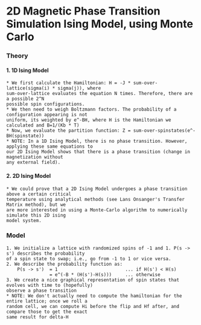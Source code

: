 # 2D Magnetic Phase Transition Simulation Ising Model, using Monte Carlo
### Theory
#### 1. 1D Ising Model
    * We first calculate the Hamiltonian: H = -J * sum-over-lattice(sigma(i) * sigma(j)), where
    sum-over-lattice evaluates the equation N times. Therefore, there are a possible 2^N 
    possible spin configurations. 
    * We then need to weigh Boltzmann factors. The probability of a configuration appearing is not
    uniform, its weighted by e^-BH, where H is the Hamiltonian we calculated and B=1/(Kb * T)
    * Now, we evaluate the partition function: Z = sum-over-spinstates(e^-BH(spinstate))
    * NOTE: In a 1D Ising Model, there is no phase transition. However, applying these same equations to
    our 2D Ising Model shows that there is a phase transition (change in magnetization without 
    any external field).
#### 2. 2D Ising Model
    * We could prove that a 2D Ising Model undergoes a phase transition above a certain critical 
    temperature using analytical methods (see Lans Onsanger's Transfer Matrix method), but we 
    are more interested in using a Monte-Carlo algorithm to numerically simulate this 2D ising
    model system.

### Model
    1. We initialize a lattice with randomized spins of -1 and 1. P(s -> s') describes the probability 
    of a spin state to swap; i.e., go from -1 to 1 or vice versa.
    2. We describe the probability function as:
        P(s -> s')  = 1                         ... if H(s') < H(s)
                    = e^(-B * (H(s')-H(s)))     ... otherwise
    3. We create a nice graphical representation of spin states that evolves with time to (hopefully) 
    observe a phase transition
    * NOTE: We don't actually need to compute the hamiltonian for the entire lattice; once we roll a
    random cell, we can compute Hi before the flip and Hf after, and compare those to get the exact
    same result for delta-H

